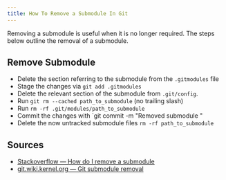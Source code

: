 ```yaml
---
title: How To Remove a Submodule In Git
---
```

Removing a submodule is useful when it is no longer required. The steps below outline the removal of a submodule.

## Remove Submodule

*   Delete the section referring to the submodule from the `.gitmodules` file
*   Stage the changes via `git add .gitmodules`
*   Delete the relevant section of the submodule from `.git/config`.
*   Run `git rm --cached path_to_submodule` (no trailing slash)
*   Run `rm -rf .git/modules/path_to_submodule`
*   Commit the changes with `git commit -m "Removed submodule "
*   Delete the now untracked submodule files `rm -rf path_to_submodule`

## Sources

*   [Stackoverflow — How do I remove a submodule](http://stackoverflow.com/questions/1260748/how-do-i-remove-a-submodule)
*   [git.wiki.kernel.org — Git submodule removal](https://git.wiki.kernel.org/index.php/GitSubmoduleTutorial#Removal)